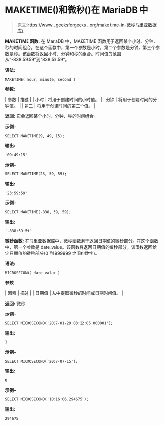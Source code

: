# MAKETIME()和微秒()在 MariaDB 中

> 原文:[https://www . geeksforgeeks . org/make time-in-微秒马里亚数据库/](https://www.geeksforgeeks.org/maketime-and-microsecond-in-mariadb/)

**MAKETIME 函数:**
在 MariaDB 中，MAKETIME 函数用于返回某个小时、分钟、秒的时间组合。在这个函数中，第一个参数是小时，第二个参数是分钟，第三个参数是秒。该函数将返回小时、分钟和秒的组合。时间值的范围从“-838:59:59”到“838:59:59”。

**语法:**

```
MAKETIME( hour, minute, second )

```

**参数:**

| 参数 | 描述 |
| 小时 | 将用于创建时间的小时值。 |
| 分钟 | 将用于创建时间的分钟值。 |
| 第二 | 将用于创建时间的第二个值。 |

**返回:**
它会返回某个小时、分钟、秒的时间组合。

**示例–**

```
SELECT MAKETIME(9, 49, 15);

```

**输出:**

```
'09:49:15'

```

**示例–**

```
SELECT MAKETIME(23, 59, 59);

```

**输出:**

```
'23:59:59'

```

**示例–**

```
SELECT MAKETIME(-838, 59, 59);

```

**输出:**

```
'-838:59:59'

```

**微秒函数:**
在马里亚数据库中，微秒函数用于返回日期值的微秒部分。在这个函数中，第一个参数是 date_value。该函数将返回日期值的微秒部分。该函数返回给定日期值的微秒部分(0 到 999999 之间的数字)。

**语法:**

```
MICROSECOND( date_value )

```

**参数–**

| 因素 | 描述 |
| 日期值 | 从中提取微秒的时间或日期时间值。 |

**返回:**
微秒

**示例–**

```
SELECT MICROSECOND('2017-01-29 03:22:05.000001');

```

**输出:**

```
1
```

**示例–**

```
SELECT MICROSECOND('2017-07-15');

```

**输出:**

```
0
```

**示例–**

```
SELECT MICROSECOND('10:16:06.294675');

```

**输出:**

```
294675

```